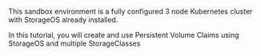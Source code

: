 This sandbox environment is a fully configured 3 node Kubernetes cluster with StorageOS already installed.

In this tutorial, you will create and use Persistent Volume Claims using StorageOS and multiple StorageClasses

